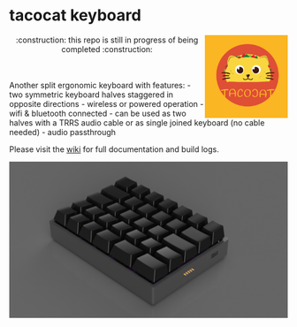 # tacocat keyboard

<img src="assets/img/tacocat.png" style="float: right;"  width=150/>


<p align="center">
:construction: this repo is still in progress of being completed :construction:
</p>
<br>
<br>
Another split ergonomic keyboard with features:
- two symmetric keyboard halves staggered in opposite directions
- wireless or powered operation
- wifi & bluetooth connected
- can be used as two halves with a TRRS audio cable or as single joined keyboard (no cable needed)
- audio passthrough

Please visit the [wiki](https://github.com/ConstantinoSchillebeeckx/tacocat-keyboard/wiki) for full documentation and build logs.

<img src="assets/img/render_left.png" />
